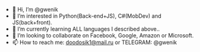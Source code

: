 - 👋 Hi, I’m @gwenik
- 👀 I’m interested in Python(Back-end+JS), C#(MobDev) and JS(back+front).
- 🌱 I’m currently learning ALL languages I described above..
- 💞️ I’m looking to collaborate on Facebook, Google, Amazon or Microsoft.
- 📫 How to reach me: doodosik1@mail.ru or TELEGRAM: @gwenik
